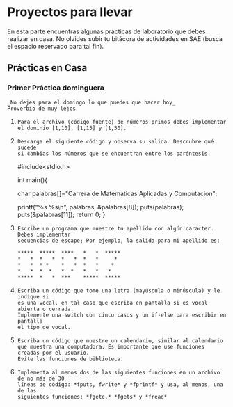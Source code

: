 # Proyectos para llevar

En esta parte encuentras algunas prácticas de laboratorio que debes realizar en casa.
No olvides subir tu bitácora de actividades en SAE (busca el espacio reservado para tal fin).

## Prácticas en Casa

### Primer Práctica dominguera
~~~
_No dejes para el domingo lo que puedes que hacer hoy_ 
Proverbio de muy lejos
~~~
 
1.	~~~
	Para el archivo (código fuente) de números primos debes implementar 
	el dominio [1,10], [1,15] y [1,50].
	~~~

2.	~~~
	Descarga el siguiente código y observa su salida. Descrubre qué sucede
	si cambias los números que se encuentran entre los paréntesis.
	~~~

	#include<stdio.h>

	int main(){

	char palabras[]="Carrera de Matematicas Aplicadas y Computacion";

	printf("%s %s\n", palabras, &palabras[8]);
	puts(palabras);
	puts(&palabras[11]);
	return 0;
	}

3.	~~~
	Escribe un programa que muestre tu apellido con algún caracter. Debes implementar 
	secuencias de escape; Por ejemplo, la salida para mi apellido es:

	*****  *****  ****   *   *  *****
	*   *  *   *  *   *  *   *     *
	*   *  * *    *   *  *   *    *
	*   *  *  *   *  *   *   *   *
	*****  *   *  ***    *****  *****
	~~~

4.	~~~
	Escriba un código que tome una letra (mayúscula o minúscula) y le indique si 
	es una vocal, en tal caso que escriba en pantalla si es vocal abierta o cerrada. 
	Implemente una switch con cinco casos y un if-else para escribir en pantalla 
	el tipo de vocal. 
	~~~

5.	~~~
	Escriba un código que muestre un calendario, similar al calendario 
	que muestra una computadora. Es importante que use funciones creadas por el usuario.
	Evite las funciones de biblioteca.
	~~~

6.	~~~
	Implementa al menos dos de las siguientes funciones en un archivo de no más de 30 
	líneas de código: *fputs, fwrite* y *fprintf* y usa, al menos, una de las 
	siguientes funciones: *fgetc,* *fgets* y *fread*
	~~~

